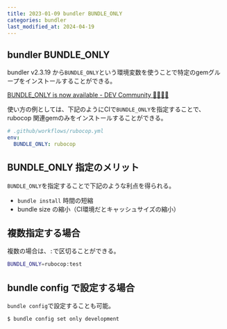 ```yaml
---
title: 2023-01-09 bundler BUNDLE_ONLY
categories: bundler
last_modified_at: 2024-04-19
---
```


## bundler BUNDLE_ONLY

 bundler v2.3.19 から`BUNDLE_ONLY`という環境変数を使うことで特定のgemグループをインストールすることができる。

[BUNDLE_ONLY is now available - DEV Community 👩‍💻👨‍💻](https://dev.to/r7kamura/bundleonly-is-now-available-2bb7)

使い方の例としては、下記のようにCIで`BUNDLE_ONLY`を指定することで、 rubocop 関連gemのみをインストールすることができる。

```yml
# .github/workflows/rubocop.yml
env:
  BUNDLE_ONLY: rubocop
```

## BUNDLE_ONLY 指定のメリット

`BUNDLE_ONLY`を指定することで下記のような利点を得られる。

- `bundle install` 時間の短縮
- bundle size の縮小（CI環境だとキャッシュサイズの縮小）

## 複数指定する場合

複数の場合は、`:`で区切ることができる。

```bash
BUNDLE_ONLY=rubocop:test
```

## bundle config で設定する場合

`bundle config`で設定することも可能。

```console
$ bundle config set only development
```
